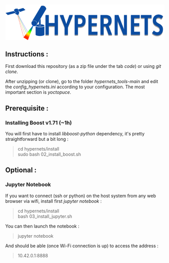 ![Hypernets Logo](hypernets/resources/logo.png)
  
  
## Instructions :
First download this repository (as a zip file under the tab *code*) or using
*git clone*.
  
After unzipping (or clone), go to the folder *hypernets_tools-main* and edit
the *config_hypernets.ini* according to your configuration. The most important
section is *yoctopuce*. 

## Prerequisite : 
### Installing Boost v1.71 (~1h)
You will first have to install *libboost-python* dependency, it's pretty 
straightforward but a bit long : 

> cd hypernets/install  
> sudo bash 02_install_boost.sh
   
   
## Optional :
### Jupyter Notebook
If you want to connect (ssh or python) on the host system from any web browser via wifi, 
install first *jupyter notebook* :

> cd hypernets/install  
> bash 03_install_jupyter.sh

You can then launch the notebook :
> jupyter notebook 

And should be able (once Wi-Fi connection is up) to access the address : 
> 10.42.0.1:8888
